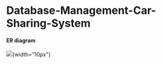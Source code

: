 # Database-Management-Car-Sharing-System

#### ER diagram 

![](https://imgur.com/eCBybwd.png){width="10px"}
